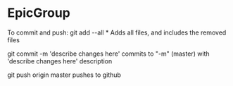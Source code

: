 EpicGroup
=========

To commit and push:
git add --all \*
	Adds all files, and includes the removed files
	
git commit -m 'describe changes here'
	commits to "-m" (master) with 'describe changes here' description

git push origin master
	pushes to github
